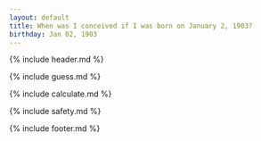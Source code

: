 ```yaml
---
layout: default
title: When was I conceived if I was born on January 2, 1903?
birthday: Jan 02, 1903
---
```


{% include header.md %}

{% include guess.md %}

{% include calculate.md %}

{% include safety.md %}

{% include footer.md %}



